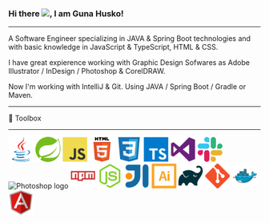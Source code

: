### Hi there <img src="https://raw.githubusercontent.com/MartinHeinz/MartinHeinz/master/wave.gif" width="30px">, I am Guna Husko!

---

A Software Engineer specializing in JAVA & Spring Boot technologies and with basic knowledge in JavaScript & TypeScript, HTML & CSS.

I have great expierence working with Graphic Design Sofwares as Adobe Illustrator / InDesign / Photoshop & CorelDRAW.

Now I'm working with IntelliJ & Git. Using JAVA / Spring Boot / Gradle or Maven.

---

🧰 Toolbox

---

<img src="https://github.com/devicons/devicon/blob/master/icons/java/java-original.svg" alt="JAVA logo" width="50" height="50" /> <img src="https://github.com/devicons/devicon/blob/master/icons/spring/spring-original.svg" alt="Spring logo" width="50" height="50" /> <img src="https://github.com/devicons/devicon/blob/master/icons/javascript/javascript-original.svg" alt="JavaScript logo" width="50" height="50" /> <img src="https://github.com/devicons/devicon/blob/master/icons/html5/html5-original-wordmark.svg" alt="HTML logo" width="50" height="50" /> <img src="https://github.com/devicons/devicon/blob/master/icons/css3/css3-original.svg" alt="CSS logo" width="50" height="50" /> <img src="https://github.com/devicons/devicon/blob/master/icons/typescript/typescript-original.svg" alt="TypeScript logo" width="50" height="50" /> <img src="https://github.com/devicons/devicon/blob/master/icons/visualstudio/visualstudio-plain.svg" alt="VisualStudio logo" width="50" height="50" /> <img src="https://github.com/devicons/devicon/blob/master/icons/slack/slack-original.svg" alt="Slack logo" width="50" height="50" /> <img src="https://commons.wikimedia.org/wiki/File:Adobe_Photoshop_CC_icon.svg" alt="Photoshop logo" width="50" height="50" /> <img src="https://github.com/devicons/devicon/blob/master/icons/npm/npm-original-wordmark.svg" alt="Npm logo" width="50" height="50" /> <img src="https://github.com/devicons/devicon/blob/master/icons/nodejs/nodejs-original.svg" alt="Node logo" width="50" height="50" /> <img src="https://github.com/devicons/devicon/blob/master/icons/intellij/intellij-original.svg" alt="IntelliJ logo" width="50" height="50" /> <img src="https://github.com/devicons/devicon/blob/master/icons/illustrator/illustrator-line.svg" alt="Illustrator logo" width="50" height="50" /> <img src="https://github.com/devicons/devicon/blob/master/icons/gradle/gradle-plain.svg" alt="Gradle logo" width="50" height="50" /> <img src="https://github.com/devicons/devicon/blob/master/icons/git/git-plain.svg" alt="Git logo" width="50" height="50" /> <img src="https://github.com/devicons/devicon/blob/master/icons/docker/docker-original.svg" alt="Docker logo" width="50" height="50" /> <img src="https://github.com/devicons/devicon/blob/master/icons/angularjs/angularjs-original.svg" alt="Angular logo" width="50" height="50" />
                                                                                                                                      

